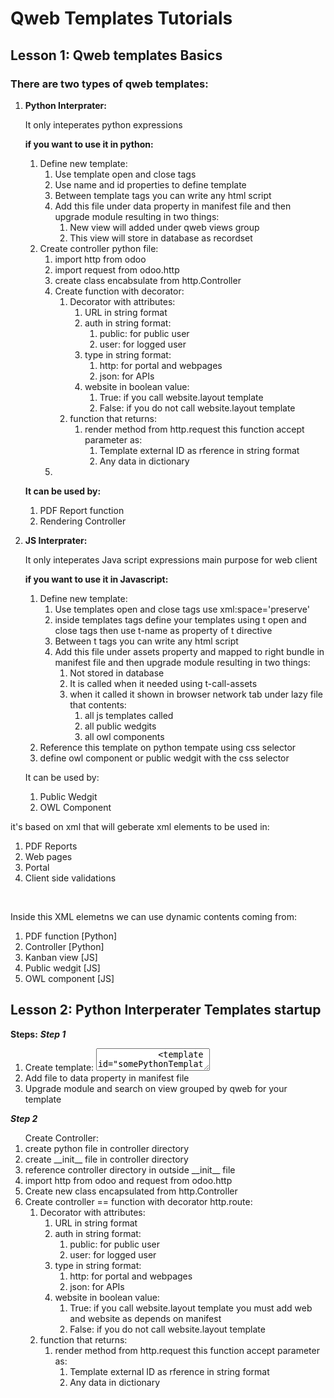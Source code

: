 <h1>Qweb Templates Tutorials</h1>
<h2>Lesson 1: Qweb templates Basics</h2>
<h3>There are two types of qweb templates:</h3>
<ol>
    <li><strong>Python Interprater:</strong>
        <p>It only inteperates python expressions</p>
        <p><strong>if you want to use it in python:</strong>
            <ol>
                <li>Define new template:
                    <ol>
                        <li>Use template open and close tags</li>
                        <li>Use name and id properties to define template</li>
                        <li>Between template tags you can write any html script</li>
                        <li>Add this file under data property in manifest file and then upgrade module resulting in two things:
                            <ol>
                                <li>New view will added under qweb views group</li>
                                <li>This view will store in database as recordset</li>
                            </ol>
                        </li>
                    </ol>
                </li>
                <li>Create controller python file:
                    <ol>
                        <li>import http from odoo</li>
                        <li>import request from odoo.http</li>
                        <li>create class encabsulate from http.Controller</li>
                        <li>Create function with decorator:
                            <ol>
                                <li>Decorator with attributes:
                                    <ol>
                                        <li>URL in string format</li>
                                        <li>auth in string format:
                                            <ol>
                                                <li>public: for public user</li>
                                                <li>user: for logged user</li>
                                            </ol>
                                        </li>
                                        <li>type in string format:
                                            <ol>
                                                <li>http: for portal and webpages</li>
                                                <li>json: for APIs</li>
                                            </ol>
                                        </li>
                                        <li>website in boolean value:
                                            <ol>
                                                <li>True: if you call website.layout template</li>
                                                <li>False: if you do not call website.layout template</li>
                                            </ol>
                                        </li>
                                    </ol>
                                </li>
                                <li>function that returns:
                                    <ol>
                                        <li>render method from http.request this function accept parameter as:
                                            <ol>
                                                <li>Template external ID as rference in string format</li>
                                                <li>Any data in dictionary</li>
                                            </ol>
                                        </li>
                                    </ol>
                                </li>
                            </ol>
                        </li>
                        <li></li>
                    </ol>
                </li>
            </ol>
        </p>
        <p>
            <strong>It can be used by:</strong>
            <ol>
                <li>PDF Report function</li>
                <li>Rendering Controller</li>
            </ol>
        </p>
    </li>
    <li><strong>JS Interprater:</strong>
        <p>It only inteperates Java script expressions main purpose for web client</p>
        <p><strong>if you want to use it in Javascript:</strong>
            <ol>
                <li>Define new template:
                    <ol>
                        <li>Use templates open and close tags use xml:space='preserve'</li>
                        <li>inside templates tags define your templates using t open and close tags then use t-name as property of t directive</li>
                        <li>Between t tags you can write any html script</li>
                        <li>Add this file under assets property and mapped to right bundle in manifest file and then upgrade module resulting in two things:
                            <ol>
                                <li>Not stored in database</li>
                                <li>It is called when it needed using t-call-assets</li>
                                <li>when it called it shown in browser network tab under lazy file that contents:
                                    <ol>
                                        <li>all js templates called</li>
                                        <li>all public wedgits</li>
                                        <li>all owl components</li>
                                    </ol>
                                </li>
                            </ol>
                        </li>
                    </ol>
                </li>
                <li>Reference this template on python tempate using css selector</li>
                <li>define owl component or public wedgit with the css selector</li>
            </ol>
        </p>
        <p>
            It can be used by:
            <ol>
                <li>Public Wedgit</li>
                <li>OWL Component</li>
            </ol>
        </p>
    </li>
</ol>

<p>it's based on xml that will geberate xml elements to be used in:</p>
<ol>
    <li>PDF Reports</li>
    <li>Web pages</li>
    <li>Portal</li>
    <li>Client side validations</li>
</ol>
<br/>
<p>Inside this XML elemetns we can use dynamic contents coming from:
    <ol>
        <li>PDF function [Python]</li>
        <li>Controller [Python]</li>
        <li>Kanban view [JS]</li>
        <li>Public wedgit [JS]</li>
        <li>OWL component [JS]</li>
    </ol>
</p>
<h2>Lesson 2: Python Interperater Templates startup</h2>
<strong>Steps:</strong>
<strong><i>Step 1</i></strong>
<ol>
    <li>Create template:
        <textarea>
            <template id="somePythonTemplate" name="Some Python template">
                <h1>Qweb template</h1>
            </template>
        </textarea>
    </li>
    <li>Add file to data property in manifest file</li>
    <li>Upgrade module and search on view grouped by qweb for your template</li>
</ol>
<strong><i>Step 2</i></strong>
<ol>Create Controller:
    <li>create python file in controller directory</li>
    <li>create __init__ file in controller directory</li>
    <li>reference controller directory in outside __init__ file</li>
    <li>import http from odoo and request from odoo.http</li>
    <li>Create new class encapsulated from http.Controller</li>
    <li>Create controller == function with decorator http.route:
        <ol>
            <li>Decorator with attributes:
                <ol>
                    <li>URL in string format</li>
                    <li>auth in string format:
                        <ol>
                            <li>public: for public user</li>
                            <li>user: for logged user</li>
                        </ol>
                    </li>
                    <li>type in string format:
                        <ol>
                            <li>http: for portal and webpages</li>
                            <li>json: for APIs</li>
                        </ol>
                    </li>
                    <li>website in boolean value:
                        <ol>
                            <li>True: if you call website.layout template you must add web and website as depends on manifest</li>
                            <li>False: if you do not call website.layout template</li>
                        </ol>
                    </li>
                </ol>
            </li>
            <li>function that returns:
                <ol>
                    <li>render method from http.request this function accept parameter as:
                        <ol>
                            <li>Template external ID as rference in string format</li>
                            <li>Any data in dictionary</li>
                        </ol>
                    </li>
                </ol>
            </li>
        </ol>
    </li>
</ol>

